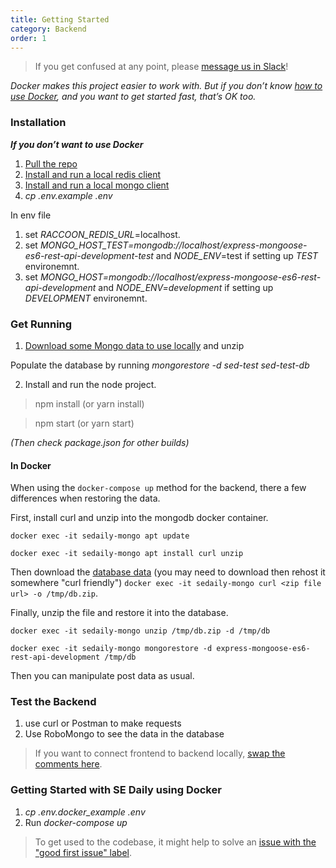 ```yaml
---
title: Getting Started
category: Backend
order: 1
---
```


>If you get confused at any point, please [message us in Slack](http://softwaredaily.herokuapp.com/)!

_Docker makes this project easier to work with. But if you don’t know [how to use Docker](https://www.digitalocean.com/community/tutorials/how-to-install-and-use-docker-getting-started), and you want to get started fast, that’s OK too._

### Installation ###

***If you don’t want to use Docker***
1. [Pull the repo](https://github.com/SoftwareEngineeringDaily/software-engineering-daily-api)
2. [Install and run a local redis client](https://redis.io/topics/quickstart)
3. [Install and run a local mongo client](https://docs.mongodb.com/manual/tutorial/install-mongodb-on-os-x/)
4. _cp .env.example .env_

In env file 
1. set _RACCOON_REDIS_URL_=localhost. 
2. set _MONGO_HOST_TEST=mongodb://localhost/express-mongoose-es6-rest-api-development-test_ and _NODE_ENV_=test if setting up _TEST_ environemnt.
3. set _MONGO_HOST=mongodb://localhost/express-mongoose-es6-rest-api-development_ and _NODE_ENV=development_ if setting up _DEVELOPMENT_ environemnt.


### Get Running ###

1. [Download some Mongo data to use locally](https://www.dropbox.com/sh/5o1193iesmiul9v/AADKLQgkZBlQzjHk6mBBnp6Da?dl=0) and unzip

Populate the database by running _mongorestore -d sed-test sed-test-db_

2. Install and run the node project.

>npm install (or yarn install)

>npm start (or yarn start)

_(Then check package.json for other builds)_

#### In Docker ####

When using the `docker-compose up` method for the backend, there a few differences when restoring the data.

First, install curl and unzip into the mongodb docker container.

```
docker exec -it sedaily-mongo apt update

docker exec -it sedaily-mongo apt install curl unzip
```

Then download the [database data](https://www.dropbox.com/sh/5o1193iesmiul9v/AADKLQgkZBlQzjHk6mBBnp6Da?dl=0) (you may need to download then rehost it somewhere "curl friendly") `docker exec -it sedaily-mongo curl <zip file url> -o /tmp/db.zip`.

Finally, unzip the file and restore it into the database.

```
docker exec -it sedaily-mongo unzip /tmp/db.zip -d /tmp/db

docker exec -it sedaily-mongo mongorestore -d express-mongoose-es6-rest-api-development /tmp/db
```

Then you can manipulate post data as usual.

### Test the Backend ###

1. use curl or Postman to make requests
2. Use RoboMongo to see the data in the database

>If you want to connect frontend to backend locally, [swap the comments here](https://github.com/SoftwareEngineeringDaily/sedaily-front-end/blob/master/src/store/actions/config.js).

### Getting Started with SE Daily using Docker

1. _cp .env.docker_example .env_
2. Run _docker-compose up_

> To get used to the codebase, it might help to solve an [issue with the "good first issue" label](https://github.com/SoftwareEngineeringDaily/software-engineering-daily-api/issues?q=is%3Aissue+is%3Aopen+label%3A%22good+first+issue%22).
